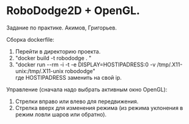 # RoboDodge2D + OpenGL. 
Задание по практике. Акимов, Григорьев.  
  
Сборка dockerfile:  
1. Перейти в директорию проекта.  
2. "docker build -t robododge . "  
3. "docker run --rm  -i -t -e DISPLAY=HOSTIPADRESS:0 -v /tmp/.X11-unix:/tmp/.X11-unix robododge"  
где HOSTIPADRESS заменить на свой ip.

Управление (сначала надо выбрать активным окно OpenGL):
1. Стрелки вправо или влево для передвижения.
2. Стрелка вверх для изменения режима (из режима уклонения в режим ловли шаров или обратно).
